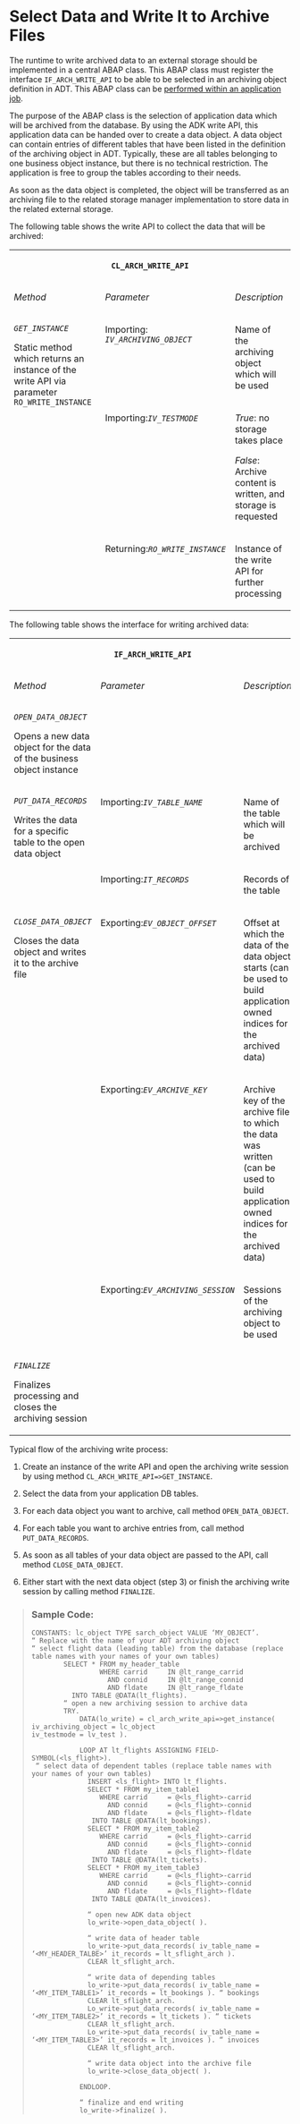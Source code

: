 <!-- loiof24d6138d5f8472582d02df58af18e4c -->

# Select Data and Write It to Archive Files

The runtime to write archived data to an external storage should be implemented in a central ABAP class. This ABAP class must register the interface `IF_ARCH_WRITE_API` to be able to be selected in an archiving object definition in ADT. This ABAP class can be [performed within an application job](perform-data-archiving-894f952.md).

The purpose of the ABAP class is the selection of application data which will be archived from the database. By using the ADK write API, this application data can be handed over to create a data object. A data object can contain entries of different tables that have been listed in the definition of the archiving object in ADT. Typically, these are all tables belonging to one business object instance, but there is no technical restriction. The application is free to group the tables according to their needs.

As soon as the data object is completed, the object will be transferred as an archiving file to the related storage manager implementation to store data in the related external storage.

The following table shows the write API to collect the data that will be archived:


<table>
<tr>
<th valign="top" colspan="3">

`CL_ARCH_WRITE_API`



</th>
</tr>
<tr>
<td valign="top">

*Method*



</td>
<td valign="top">

*Parameter*



</td>
<td valign="top">

*Description*



</td>
</tr>
<tr>
<td valign="top" rowspan="3">

<code><i>GET_INSTANCE</i></code>

Static method which returns an instance of the write API via parameter `RO_WRITE_INSTANCE`



</td>
<td valign="top">

Importing: <code><i>IV_ARCHIVING_OBJECT</i></code>



</td>
<td valign="top">

Name of the archiving object which will be used



</td>
</tr>
<tr>
<td valign="top">

Importing:<code><i>IV_TESTMODE</i></code>



</td>
<td valign="top">

*True*: no storage takes place

*False*: Archive content is written, and storage is requested



</td>
</tr>
<tr>
<td valign="top">

Returning:<code><i>RO_WRITE_INSTANCE</i></code>



</td>
<td valign="top">

Instance of the write API for further processing



</td>
</tr>
</table>

The following table shows the interface for writing archived data:


<table>
<tr>
<th valign="top" colspan="3">

`IF_ARCH_WRITE_API`



</th>
</tr>
<tr>
<td valign="top">

*Method*



</td>
<td valign="top">

*Parameter*



</td>
<td valign="top">

*Description*



</td>
</tr>
<tr>
<td valign="top">

<code><i>OPEN_DATA_OBJECT</i></code>

Opens a new data object for the data of the business object instance



</td>
<td valign="top">

 



</td>
<td valign="top">

 



</td>
</tr>
<tr>
<td valign="top" rowspan="2">

<code><i>PUT_DATA_RECORDS</i></code> 

Writes the data for a specific table to the open data object



</td>
<td valign="top">

Importing:<code><i>IV_TABLE_NAME</i></code>



</td>
<td valign="top">

Name of the table which will be archived



</td>
</tr>
<tr>
<td valign="top">

Importing:<code><i>IT_RECORDS</i></code>



</td>
<td valign="top">

Records of the table



</td>
</tr>
<tr>
<td valign="top" rowspan="3">

<code><i>CLOSE_DATA_OBJECT</i></code>

Closes the data object and writes it to the archive file



</td>
<td valign="top">

Exporting:<code><i>EV_OBJECT_OFFSET</i></code>



</td>
<td valign="top">

Offset at which the data of the data object starts \(can be used to build application owned indices for the archived data\)



</td>
</tr>
<tr>
<td valign="top">

Exporting:<code><i>EV_ARCHIVE_KEY</i></code>



</td>
<td valign="top">

Archive key of the archive file to which the data was written \(can be used to build application owned indices for the archived data\)



</td>
</tr>
<tr>
<td valign="top">

Exporting:<code><i>EV_ARCHIVING_SESSION</i></code>



</td>
<td valign="top">

Sessions of the archiving object to be used



</td>
</tr>
<tr>
<td valign="top">

<code><i>FINALIZE</i></code>

Finalizes processing and closes the archiving session



</td>
<td valign="top">

 



</td>
<td valign="top">

 



</td>
</tr>
</table>

Typical flow of the archiving write process:

1.  Create an instance of the write API and open the archiving write session by using method `CL_ARCH_WRITE_API=>GET_INSTANCE`.

2.  Select the data from your application DB tables.

3.  For each data object you want to archive, call method `OPEN_DATA_OBJECT`.

4.  For each table you want to archive entries from, call method `PUT_DATA_RECORDS`.

5.  As soon as all tables of your data object are passed to the API, call method `CLOSE_DATA_OBJECT`.

6.  Either start with the next data object \(step 3\) or finish the archiving write session by calling method `FINALIZE`.


> ### Sample Code:  
> ```abap
> CONSTANTS: lc_object TYPE sarch_object VALUE ‘MY_OBJECT’. 
> “ Replace with the name of your ADT archiving object
> “ select flight data (leading table) from the database (replace table names with your names of your own tables)
>         SELECT * FROM my_header_table
>                  WHERE carrid     IN @lt_range_carrid
>                    AND connid     IN @lt_range_connid
>                    AND fldate     IN @lt_range_fldate
>           INTO TABLE @DATA(lt_flights).
>         “ open a new archiving session to archive data
>         TRY.
>             DATA(lo_write) = cl_arch_write_api=>get_instance( iv_archiving_object = lc_object 								  iv_testmode = lv_test ).
> 
>             LOOP AT lt_flights ASSIGNING FIELD-SYMBOL(<ls_flight>).
>  “ select data of dependent tables (replace table names with your names of your own tables)
>               INSERT <ls_flight> INTO lt_flights.
>               SELECT * FROM my_item_table1
>                  WHERE carrid     = @<ls_flight>-carrid
>                    AND connid     = @<ls_flight>-connid
>                    AND fldate     = @<ls_flight>-fldate
>                INTO TABLE @DATA(lt_bookings).
>               SELECT * FROM my_item_table2
>                  WHERE carrid     = @<ls_flight>-carrid
>                    AND connid     = @<ls_flight>-connid
>                    AND fldate     = @<ls_flight>-fldate
>                INTO TABLE @DATA(lt_tickets).
>               SELECT * FROM my_item_table3
>                  WHERE carrid     = @<ls_flight>-carrid
>                    AND connid     = @<ls_flight>-connid
>                    AND fldate     = @<ls_flight>-fldate
>                INTO TABLE @DATA(lt_invoices).
> 
>               “ open new ADK data object
>               lo_write->open_data_object( ).
> 
>               “ write data of header table
>               lo_write->put_data_records( iv_table_name = ‘<MY_HEADER_TALBE>’ it_records = lt_sflight_arch ).
>               CLEAR lt_sflight_arch.
> 
>               “ write data of depending tables
>               lo_write->put_data_records( iv_table_name = ‘<MY_ITEM_TABLE1>’ it_records = lt_bookings ). “ bookings
>               CLEAR lt_sflight_arch.
>               Lo_write->put_data_records( iv_table_name = ‘<MY_ITEM_TABLE2>’ it_records = lt_tickets ). “ tickets
>               CLEAR lt_sflight_arch.
>               Lo_write->put_data_records( iv_table_name = ‘<MY_ITEM_TABLE3>’ it_records = lt_invoices ). “ invoices
>               CLEAR lt_sflight_arch.
> 
>               “ write data object into the archive file
>               lo_write->close_data_object( ).
> 
>             ENDLOOP.
> 
>             “ finalize and end writing
>             lo_write->finalize( ).
> 
> ```

